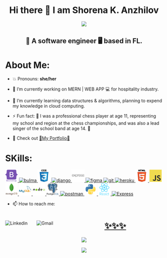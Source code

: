 <h1 align="center">  Hi there 👋  I am Shorena K. Anzhilov </h1>
 <div align="center">
<img src="https://media.giphy.com/media/VTtANKl0beDFQRLDTh/giphy.gif" width="200"/>
  </div>
<h2 align="center"> 💫 A software engineer 🖥 based in FL. </h2>

<h1 align="left">About Me:</h1>

- 💥 Pronouns: **she/her**
- 🔭 I’m currently working on MERN | WEB APP 💻 for hospitality industry. 
- 🌱 I’m currently learning data structures & algorithms, planning to expend my knowledge in cloud computing.  

- ⚡ Fun fact: 💫 I was a professional chess player at age 11, representing my school and region at the chess championships, and was also a lead singer of the school band at age 14. 🌟  

- 📁 Check out [🫲My Portfolio🫱](https://portfolio-shorenakanzhilov.netlify.app)

<h1 align="left">SKills:</h1>
<p align="left"> <a href="https://getbootstrap.com" target="_blank" rel="noreferrer"> <img src="https://raw.githubusercontent.com/devicons/devicon/master/icons/bootstrap/bootstrap-plain-wordmark.svg" alt="bootstrap" width="40" height="40"/> </a> <a href="https://bulma.io/" target="_blank" rel="noreferrer"> <img src="https://raw.githubusercontent.com/gilbarbara/logos/804dc257b59e144eaca5bc6ffd16949752c6f789/logos/bulma.svg" alt="bulma" width="40" height="40"/> </a> <a href="https://www.w3schools.com/css/" target="_blank" rel="noreferrer"> <img src="https://raw.githubusercontent.com/devicons/devicon/master/icons/css3/css3-original-wordmark.svg" alt="css3" width="40" height="40"/> </a> <a href="https://www.djangoproject.com/" target="_blank" rel="noreferrer"> <img src="https://cdn.worldvectorlogo.com/logos/django.svg" alt="django" width="40" height="40"/> </a> <a href="https://expressjs.com" target="_blank" rel="noreferrer"> <img src="https://raw.githubusercontent.com/devicons/devicon/master/icons/express/express-original-wordmark.svg" alt="express" width="40" height="40" color="red"/> </a> <a href="https://www.figma.com/" target="_blank" rel="noreferrer"> <img src="https://www.vectorlogo.zone/logos/figma/figma-icon.svg" alt="figma" width="40" height="40"/> </a> <a href="https://git-scm.com/" target="_blank" rel="noreferrer"> <img src="https://www.vectorlogo.zone/logos/git-scm/git-scm-icon.svg" alt="git" width="40" height="40"/> </a> <a href="https://heroku.com" target="_blank" rel="noreferrer"> <img src="https://www.vectorlogo.zone/logos/heroku/heroku-icon.svg" alt="heroku" width="40" height="40"/> </a> <a href="https://www.w3.org/html/" target="_blank" rel="noreferrer"> <img src="https://raw.githubusercontent.com/devicons/devicon/master/icons/html5/html5-original-wordmark.svg" alt="html5" width="40" height="40"/> </a> <a href="https://developer.mozilla.org/en-US/docs/Web/JavaScript" target="_blank" rel="noreferrer"> <img src="https://raw.githubusercontent.com/devicons/devicon/master/icons/javascript/javascript-original.svg" alt="javascript" width="40" height="40"/> </a> <a href="https://www.mathworks.com/" target="_blank" rel="noreferrer"><img src="https://raw.githubusercontent.com/devicons/devicon/master/icons/mongodb/mongodb-original-wordmark.svg" alt="mongodb" width="40" height="40"/> </a> <a href="https://www.mysql.com/" target="_blank" rel="noreferrer"> <img src="https://raw.githubusercontent.com/devicons/devicon/master/icons/mysql/mysql-original-wordmark.svg" alt="mysql" width="40" height="40"/> </a> <a href="https://nodejs.org" target="_blank" rel="noreferrer"> <img src="https://raw.githubusercontent.com/devicons/devicon/master/icons/nodejs/nodejs-original-wordmark.svg" alt="nodejs" width="40" height="40"/> </a> <a href="https://www.postgresql.org" target="_blank" rel="noreferrer"> <img src="https://raw.githubusercontent.com/devicons/devicon/master/icons/postgresql/postgresql-original-wordmark.svg" alt="postgresql" width="40" height="40"/> </a> <a href="https://postman.com" target="_blank" rel="noreferrer"> <img src="https://www.vectorlogo.zone/logos/getpostman/getpostman-icon.svg" alt="postman" width="40" height="40"/> </a> <a href="https://www.python.org" target="_blank" rel="noreferrer"> <img src="https://raw.githubusercontent.com/devicons/devicon/master/icons/python/python-original.svg" alt="python" width="40" height="40"/> </a> <a href="https://reactjs.org/" target="_blank" rel="noreferrer"> <img src="https://raw.githubusercontent.com/devicons/devicon/master/icons/react/react-original-wordmark.svg" alt="react" width="40" height="40"/> </a> 
<a href="https://expressjs.com/" target="_blank" rel="noreferrer"><img src="https://raw.githubusercontent.com/danielcranney/readme-generator/main/public/icons/skills/express-colored-dark.svg" width="36" height="36" alt="Express" /></a></p>


- 📫 How to reach me: 

<a  target=”_blank” href="https://www.linkedin.com/in/shorenaanzhilov/">
 
  <img  target=”_blank”  align="left" alt="Linkedin" width="100" height="30" src="https://img.shields.io/badge/linkedin-%230077B5.svg?style=for-the-badge&logo=linkedin&logoColor=white" />
 
<a  target=”_blank” href="mailto:shorenaanzhilov@gmail.com">
 
  <img  target=”_blank” align="left" alt="Gmail" width="100" height="30" src="https://img.shields.io/badge/Gmail-D14836?style=for-the-badge&logo=gmail&logoColor=white" />

<!--  <a href="SK111#8273">
 
  <img align="left" alt="Discord" width="100" height="30" src="https://img.shields.io/badge/Discord-%237289DA.svg?style=for-the-badge&logo=discord&logoColor=white" /> -->
 
 
<h1 align="center">✨✨✨</h1>
  
<div align="center">
  <img src="https://media.giphy.com/media/L1R1tvI9svkIWwpVYr/giphy.gif" width="200"/>
</div>
 

 
<p align="center" >  
  <a href="https://github.com/anuraghazra/github-readme-stats"> 
   
<img src="https://github-readme-stats.vercel.app/api?username=ShorenaK&&show_icons=true&theme=omni"/>
  </a>
  </p>
